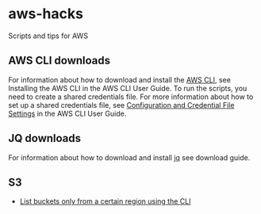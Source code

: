 # aws-hacks
Scripts and tips for AWS

## AWS CLI downloads
For information about how to download and install the [AWS CLI](https://docs.aws.amazon.com/cli/latest/userguide/cli-chap-install.html), see Installing the AWS CLI in the AWS CLI User Guide.
To run the scripts, you need to create a shared credentials file. For more information about how to set up a shared credentials file, see [Configuration and Credential File Settings](https://docs.aws.amazon.com/cli/latest/userguide/cli-configure-files.html) in the AWS CLI User Guide.

## JQ downloads
For information about how to download and install [jq](https://stedolan.github.io/jq/) see download guide. 

## S3 
- [List buckets only from a certain region using the CLI](list-buckets-from-region.ps1)
